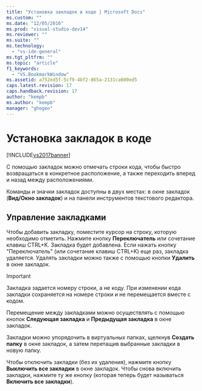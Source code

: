 ```yaml
---
title: "Установка закладок в коде | Microsoft Docs"
ms.custom: ""
ms.date: "12/05/2016"
ms.prod: "visual-studio-dev14"
ms.reviewer: ""
ms.suite: ""
ms.technology: 
  - "vs-ide-general"
ms.tgt_pltfrm: ""
ms.topic: "article"
f1_keywords: 
  - "VS.BookmarkWindow"
ms.assetid: a752ed5f-5cf9-4bf2-865a-2131ca600ed5
caps.latest.revision: 17
caps.handback.revision: 17
author: "kempb"
ms.author: "kempb"
manager: "ghogen"
---
```

# Установка закладок в коде
[!INCLUDE[vs2017banner](../code-quality/includes/vs2017banner.md)]

С помощью закладок можно отмечать строки кода, чтобы быстро возвращаться в конкретное расположение, а также переходить вперед и назад между расположениями.  
  
 Команды и значки закладок доступны в двух местах: в окне закладок \(**Вид\/Окно закладок**\) и на панели инструментов текстового редактора.  
  
## Управление закладками  
 Чтобы добавить закладку, поместите курсор на строку, которую необходимо отметить.  Нажмите кнопку **Переключатель** или сочетание клавиш CTRL\+K.  Закладка будет добавлена.  Если нажать кнопку "Переключатель" \(или сочетание клавиш CTRL\+K\) еще раз, закладка удаляется.  Удалять закладки можно также с помощью кнопки **Удалить** в окне закладок.  
  
> [!IMPORTANT]
>  Закладка задается номеру строки, а не коду.  При изменении кода закладки сохраняется на номере строки и не перемещается вместе с кодом.  
  
 Перемещение между закладками можно осуществлять с помощью кнопок **Следующая закладка** и **Предыдущая закладка** в окне закладок.  
  
 Закладки можно упорядочить в виртуальных папках, щелкнув **Создать папку** в окне закладок, а затем перетащив выбранные закладки в новую папку.  
  
 Чтобы отключить закладки \(без их удаления\), нажмите кнопку **Выключить все закладки** в окне закладок.  Чтобы снова включить закладки, нажмите ту же кнопку \(которая теперь будет называться **Включить все закладки**\).